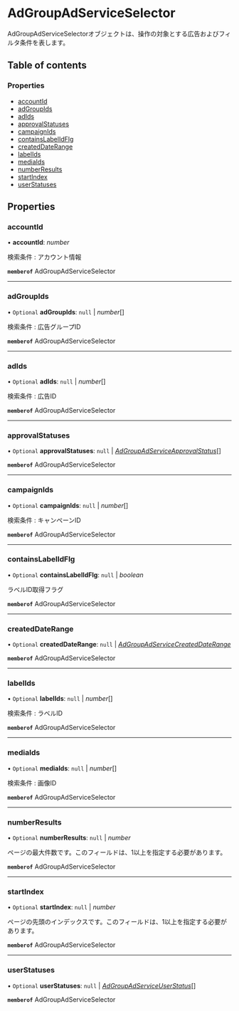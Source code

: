 # AdGroupAdServiceSelector


<div lang=\"ja\">AdGroupAdServiceSelectorオブジェクトは、操作の対象とする広告およびフィルタ条件を表します。</div> 

## Table of contents

### Properties

- [accountId](adgroupadserviceselector.md#accountid)
- [adGroupIds](adgroupadserviceselector.md#adgroupids)
- [adIds](adgroupadserviceselector.md#adids)
- [approvalStatuses](adgroupadserviceselector.md#approvalstatuses)
- [campaignIds](adgroupadserviceselector.md#campaignids)
- [containsLabelIdFlg](adgroupadserviceselector.md#containslabelidflg)
- [createdDateRange](adgroupadserviceselector.md#createddaterange)
- [labelIds](adgroupadserviceselector.md#labelids)
- [mediaIds](adgroupadserviceselector.md#mediaids)
- [numberResults](adgroupadserviceselector.md#numberresults)
- [startIndex](adgroupadserviceselector.md#startindex)
- [userStatuses](adgroupadserviceselector.md#userstatuses)

## Properties

### accountId

• **accountId**: *number*

<div lang=\"ja\">検索条件 : アカウント情報</div> 

**`memberof`** AdGroupAdServiceSelector

___

### adGroupIds

• `Optional` **adGroupIds**: ``null`` \| *number*[]

<div lang=\"ja\">検索条件 : 広告グループID</div> 

**`memberof`** AdGroupAdServiceSelector

___

### adIds

• `Optional` **adIds**: ``null`` \| *number*[]

<div lang=\"ja\">検索条件 : 広告ID</div> 

**`memberof`** AdGroupAdServiceSelector

___

### approvalStatuses

• `Optional` **approvalStatuses**: ``null`` \| [*AdGroupAdServiceApprovalStatus*](./enums/adgroupadserviceapprovalstatus.md)[]

**`memberof`** AdGroupAdServiceSelector

___

### campaignIds

• `Optional` **campaignIds**: ``null`` \| *number*[]

<div lang=\"ja\">検索条件 : キャンペーンID</div> 

**`memberof`** AdGroupAdServiceSelector

___

### containsLabelIdFlg

• `Optional` **containsLabelIdFlg**: ``null`` \| *boolean*

<div lang=\"ja\">ラベルID取得フラグ</div> 

**`memberof`** AdGroupAdServiceSelector

___

### createdDateRange

• `Optional` **createdDateRange**: ``null`` \| [*AdGroupAdServiceCreatedDateRange*](adgroupadservicecreateddaterange.md)

**`memberof`** AdGroupAdServiceSelector

___

### labelIds

• `Optional` **labelIds**: ``null`` \| *number*[]

<div lang=\"ja\">検索条件 : ラベルID</div> 

**`memberof`** AdGroupAdServiceSelector

___

### mediaIds

• `Optional` **mediaIds**: ``null`` \| *number*[]

<div lang=\"ja\">検索条件 : 画像ID</div> 

**`memberof`** AdGroupAdServiceSelector

___

### numberResults

• `Optional` **numberResults**: ``null`` \| *number*

<div lang=\"ja\">ページの最大件数です。このフィールドは、1以上を指定する必要があります。</div> 

**`memberof`** AdGroupAdServiceSelector

___

### startIndex

• `Optional` **startIndex**: ``null`` \| *number*

<div lang=\"ja\">ページの先頭のインデックスです。このフィールドは、1以上を指定する必要があります。</div> 

**`memberof`** AdGroupAdServiceSelector

___

### userStatuses

• `Optional` **userStatuses**: ``null`` \| [*AdGroupAdServiceUserStatus*](./enums/adgroupadserviceuserstatus.md)[]

**`memberof`** AdGroupAdServiceSelector
